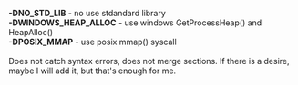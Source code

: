 **-DNO_STD_LIB** - no use stdandard library
<br/>
**-DWINDOWS_HEAP_ALLOC** - use windows GetProcessHeap() and HeapAlloc()
<br/>
**-DPOSIX_MMAP** - use posix mmap() syscall
<br/>
<br/>
Does not catch syntax errors, does not merge sections. If there is a desire, maybe I will add it, but that's enough for me.
